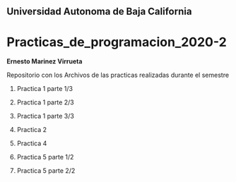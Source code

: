 ## Universidad Autonoma de Baja California
# Practicas_de_programacion_2020-2


**Ernesto Marinez Virrueta**

 Repositorio con los Archivos de las practicas realizadas durante el semestre
 
 1. Practica 1 parte 1/3
 
 2. Practica 1 parte 2/3
 
 3. Practica 1 parte 3/3
 
 4. Practica 2
 
 5. Practica 4
 
 6. Practica 5 parte 1/2
 
 7. Practica 5 parte 2/2
 
